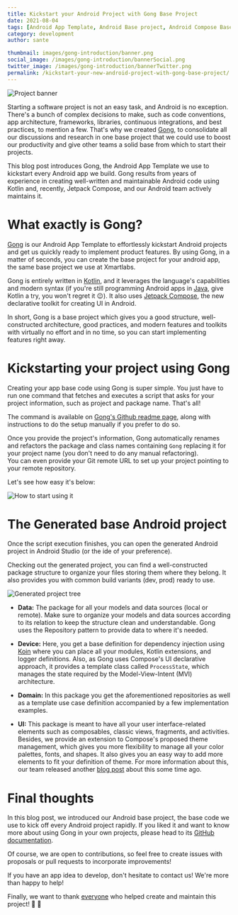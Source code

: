 ```yaml
---
title: Kickstart your Android Project with Gong Base Project
date: 2021-08-04
tags: [Android App Template, Android Base project, Android Compose Base Project, Xmartlabs Android App, Jetpack Compose App Template, Jetpack Compose Base Project, Android Development, Kotlin Development, Jetpack Compose, Android, Kotlin]
category: development
author: sante

thumbnail: images/gong-introduction/banner.png
social_image: /images/gong-introduction/bannerSocial.png
twitter_image: /images/gong-introduction/bannerTwitter.png
permalink: /kickstart-your-new-android-project-with-gong-base-project/
---
```


<p style={{ textAlign:"center"}}>
<img src="/images/gong-introduction/bannerInterno.png" alt="Project banner" />
</p>

Starting a software project is not an easy task, and Android is no exception.
There's a bunch of complex decisions to make, such as code conventions, app architecture, frameworks, libraries, continuous integrations, and best practices, to mention a few.
That's why we created [Gong][gong], to consolidate all our discussions and research in one base project that we could use to boost our productivity and give other teams a solid base from which to start their projects.

This blog post introduces Gong, the Android App Template we use to kickstart every Android app we build.
Gong results from years of experience in creating well-written and maintainable Android code using Kotlin and, recently, Jetpack Compose, and our Android team actively maintains it.


# What exactly is Gong?

[Gong][gong] is our Android App Template to effortlessly kickstart Android projects and get us quickly ready to implement product features.
By using Gong, in a matter of seconds, you can create the base project for your android app, the same base project we use at Xmartlabs.

Gong is entirely written in [Kotlin][kotlin], and it leverages the language's capabilities and modern syntax (if you're still programming Android apps in [Java][Java], give Kotlin a try, you won't regret it 😉).
It also uses [Jetpack Compose][compose], the new declarative toolkit for creating UI in Android.

In short, Gong is a base project which gives you a good structure, well-constructed architecture, good practices, and modern features and toolkits with virtually no effort and in no time, so you can start implementing features right away.


# Kickstarting your project using Gong

Creating your app base code using Gong is super simple. You just have to run one command that fetches and executes a script that asks for your project information, such as project and package name. That's all!

The command is available on [Gong's Github readme page][setup], along with instructions to do the setup manually if you prefer to do so.

Once you provide the project's information, Gong automatically renames and refactors the package and class names containing `Gong` replacing it for your project name (you don't need to do any manual refactoring).  
You can even provide your Git remote URL to set up your project pointing to your remote repository.

Let's see how easy it's below:

<p style={{ textAlign:"center"}}>
<img style={{ width:"100%" }} src="/images/gong-introduction/howto.gif" alt="How to start using it" />
</p>

# The Generated base Android project

Once the script execution finishes, you can open the generated Android project in Android Studio (or the ide of your preference).

Checking out the generated project, you can find a well-constructed package structure to organize your files storing them where they belong. It also provides you with common build variants (dev, prod) ready to use.

<p style={{ textAlign:"center"}}>
<img src="/images/gong-introduction/projectTree.png" alt="Generated project tree" />
</p>

- **Data:** The package for all your models and data sources (local or remote). Make sure to organize your models and data sources according to its relation to keep the structure clean and understandable. Gong uses the Repository pattern to provide data to where it's needed.

- **Device:** Here, you get a base definition for dependency injection using [Koin][koin] where you can place all your modules, Kotlin extensions, and logger definitions. Also, as Gong uses Compose's UI declarative approach, it provides a template class called `ProcessState`, which manages the state required by the Model-View-Intent (MVI) architecture.

- **Domain:** In this package you get the aforementioned repositories as well as a template use case definition accompanied by a few implementation examples.

- **UI:** This package is meant to have all your user interface-related elements such as composables, classic views, fragments, and activities.
Besides, we provide an extension to Compose's proposed theme management, which gives you more flexibility to manage all your color palettes, fonts, and shapes. It also gives you an easy way to add more elements to fit your definition of theme. For more information about this, our team released another [blog post][mirland] about this some time ago.


# Final thoughts

In this blog post, we introduced our Android base project, the base code we use to kick off every Android project rapidly.
If you liked it and want to know more about using Gong in your own projects, please head to its [GitHub documentation][gong].

Of course, we are open to contributions, so feel free to create issues with proposals or pull requests to incorporate improvements!

If you have an app idea to develop, don't hesitate to contact us! We're more than happy to help!

Finally, we want to thank [everyone][contributors] who helped create and maintain this project! 💪 🚀

[gong]: https://github.com/xmartlabs/gong
[mirland]: https://blog.xmartlabs.com/blog/extending-material-theme-in-jetpack-compose/
[kotlin]: https://kotlinlang.org/
[java]: https://java.com
[koin]: https://insert-koin.io/
[contributors]: https://github.com/xmartlabs/gong/graphs/contributors
[compose]: https://developer.android.com/jetpack/compose
[setup]: https://github.com/xmartlabs/gong#setup
